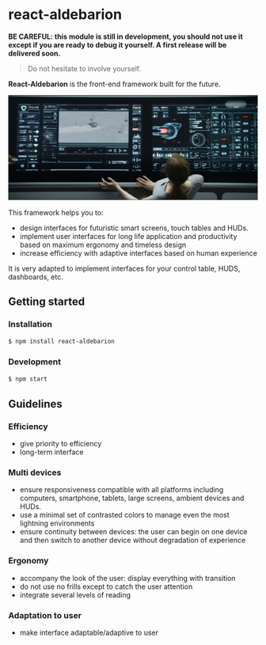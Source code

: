 # react-aldebarion

**BE CAREFUL: this module is still in development, you should not use it except if you are ready to debug it yourself. A first release will be delivered soon.**

> Do not hesitate to involve yourself.

**React-Aldebarion** is the front-end framework built for the future.

![Smark desk](examples/assets/table.png)

This framework helps you to:

* design interfaces for futuristic smart screens, touch tables and HUDs.
* implement user interfaces for long life application and productivity based on maximum ergonomy and timeless design
* increase efficiency with adaptive interfaces based on human experience

It is very adapted to implement interfaces for your control table, HUDS, dashboards, etc.

## Getting started


### Installation
```bash
$ npm install react-aldebarion
```

### Development

```bash
$ npm start
```

## Guidelines

### Efficiency

* give priority to efficiency
* long-term interface

### Multi devices

* ensure responsiveness compatible with all platforms including computers, smartphone, tablets, large screens, ambient devices and HUDs.
* use a minimal set of contrasted colors to manage even the most lightning environments
* ensure continuity between devices: the user can begin on one device and then switch to another device without degradation of experience


### Ergonomy

* accompany the look of the user: display everything with transition
* do not use no frills except to catch the user attention
* integrate several levels of reading

### Adaptation to user

* make interface adaptable/adaptive to user
